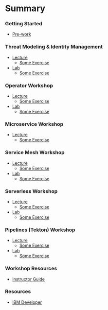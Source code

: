 # Summary

<!-- Rules of SUMMARY.md are here: https://docs.gitbook.com/integrations/github/content-configuration#summary -->
<!-- All headings MUST be THREE hashmarks (###) -->
<!-- Indented bullets (4 spaces) will make the first line be a section -->

### Getting Started

* [Pre-work](pre-work/README.md)

### Threat Modeling & Identity Management

* [Lecture](some-section/README.md)
    * [Some Exercise](some-exercise/README.md)
* [Lab](some-section/README.md)
    * [Some Exercise](some-exercise/README.md)


### Operator Workshop

* [Lecture](some-section/README.md)
    * [Some Exercise](some-exercise/README.md)
* [Lab](some-section/README.md)
    * [Some Exercise](some-exercise/README.md)


### Microservice Workshop

* [Lecture](some-section/README.md)
    * [Some Exercise](some-exercise/README.md)

### Service Mesh Workshop

* [Lecture](some-section/README.md)
    * [Some Exercise](some-exercise/README.md)
* [Lab](some-section/README.md)
    * [Some Exercise](some-exercise/README.md)


### Serverless Workshop

* [Lecture](some-section/README.md)
    * [Some Exercise](some-exercise/README.md)
* [Lab](some-section/README.md)
    * [Some Exercise](some-exercise/README.md)

### Pipelines (Tekton) Workshop

* [Lecture](some-section/README.md)
    * [Some Exercise](some-exercise/README.md)
* [Lab](some-section/README.md)
    * [Some Exercise](some-exercise/README.md)

### Workshop Resources

* [Instructor Guide](admin-guide/README.md)

### Resources

* [IBM Developer](https://developer.ibm.com)
